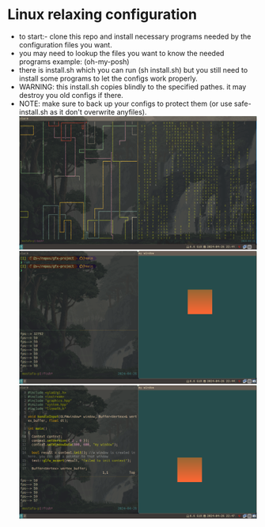 # Linux relaxing configuration
- to start:- clone this repo and install necessary programs needed by the configuration files you want. 
- you may need to lookup the files you want to know the needed programs example: (oh-my-posh) 
- there is install.sh which you can run (sh install.sh) but you still need to install some programs to let the configs work properly. 
- WARNING: this install.sh copies blindly to the specified pathes. it may destroy you old configs if there. 
- NOTE: make sure to back up your configs to protect them (or use safe-install.sh as it don't overwrite anyfiles). 
![a simple look at terminal](imgs/xterm.png)
![build c++ within terminal and run](imgs/run_build.png)
![build c++ within vim and run](imgs/vim_build.png)

